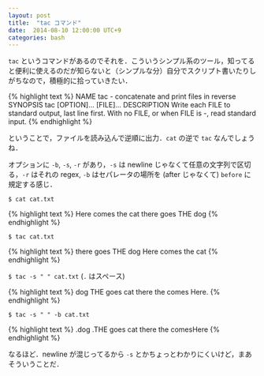```yaml
---
layout: post
title:  "tac コマンド"
date:  2014-08-10 12:00:00 UTC+9
categories: bash
---
```


`tac` というコマンドがあるのでそれを．こういうシンプル系のツール，知ってると便利に使えるのだが知らないと（シンプルな分）自分でスクリプト書いたりしがちなので，積極的に拾っていきたい．


{% highlight text %}
NAME
       tac - concatenate and print files in reverse
SYNOPSIS
       tac [OPTION]... [FILE]...
DESCRIPTION
       Write each FILE to standard output, last line first.
       With no FILE, or when FILE is -, read standard input.
{% endhighlight %}

ということで，ファイルを読み込んで逆順に出力．`cat` の逆で `tac` なんでしょうね．

オプションに  `-b`, `-s`, `-r` があり，`-s` は newline じゃなくて任意の文字列で区切る，`-r` はそれの regex, `-b` はセパレータの場所を (after じゃなくて) `before` に規定する感じ．

`$ cat cat.txt`

{% highlight text %}
Here comes the cat
there goes THE dog
{% endhighlight %}

`$ tac cat.txt`

{% highlight text %}
there goes THE dog
Here comes the cat
{% endhighlight %}

`$ tac -s " " cat.txt` (`.` はスペース)

{% highlight text %}
dog
THE goes cat
there the comes Here.
{% endhighlight %}

`$ tac -s " " -b cat.txt`

{% highlight text %}
.dog
.THE goes cat
there the comesHere
{% endhighlight %}


なるほど．newline が混じってるから `-s` とかちょっとわかりにくいけど，まあそういうことだ．
